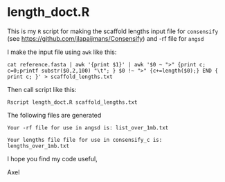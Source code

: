 # length_doct.R

This is my `R` script for making the scaffold lengths input file for `consensify` (see https://github.com/jlapaijmans/Consensify) and -rf file for `angsd`

I make the input file using `awk` like this:

```
cat reference.fasta | awk '{print $1}' | awk '$0 ~ ">" {print c; c=0;printf substr($0,2,100) "\t"; } $0 !~ ">" {c+=length($0);} END { print c; }' > scaffold_lengths.txt 
```

Then call script like this:

```
Rscript length_doct.R scaffold_lengths.txt
```

The following files are generated

```
Your -rf file for use in angsd is: list_over_1mb.txt

Your lengths file file for use in consensify_c is: lengths_over_1mb.txt
```

I hope you find my code useful,

Axel

